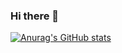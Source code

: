 ### Hi there 👋

[![Anurag's GitHub stats](https://github-readme-stats.vercel.app/api?username=josericardopenase&show_icons=true&hide_rank=true)](https://github.com/anuraghazra/github-readme-stats)
